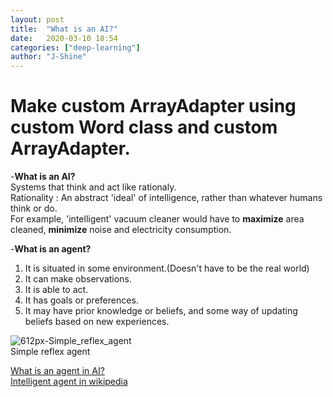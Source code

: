 ```yaml
---
layout: post
title:  "What is an AI?"
date:   2020-03-10 18:54
categories: ["deep-learning"]
author: "J-Shine"
---
```


# Make custom ArrayAdapter using custom Word class and custom ArrayAdapter.

-**What is an AI?**   
Systems that think and act like rationaly.   
Rationality : An abstract 'ideal' of intelligence, rather than whatever humans think or do.    
For example, 'intelligent' vacuum cleaner would have to **maximize** area cleaned, **minimize** noise and electricity consumption.    

-**What is an agent?**   
1. It is situated in some environment.(Doesn't have to be the real world)   
2. It can make observations.   
3. It is able to act.   
4. It has goals or preferences.   
5. It may have prior knowledge or beliefs, and some way of updating beliefs based on new experiences.   

![612px-Simple_reflex_agent](https://user-images.githubusercontent.com/61873510/76842706-08bd1980-687e-11ea-8c58-7cab433257be.png)    
Simple reflex agent


[What is an agent in AI?](https://ai.stackexchange.com/questions/12991/what-is-an-agent-in-artificial-intelligence)    
[Intelligent agent in wikipedia](https://en.wikipedia.org/wiki/Intelligent_agent)
